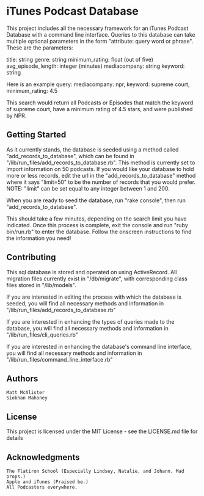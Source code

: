 # iTunes Podcast Database

This project includes all the necessary framework for an iTunes Podcast Database with a command line interface.
Queries to this database can take multiple optional parameters in the form "attribute: query word or phrase".
These are the parameters:

title: string
genre: string
minimum_rating: float (out of five)
avg_episode_length: integer (minutes)
mediacompany: string
keyword: string

Here is an example query:
mediacompany: npr, keyword: supreme court, minimum_rating: 4.5

This search would return all Podcasts or Episodes that match the keyword of supreme court, have a minimum rating of 4.5 stars, and were published by NPR.

## Getting Started

As it currently stands, the database is seeded using a method called "add_records_to_database", which can be found in "/lib/run_files/add_records_to_database.rb". This method is currently set to import information on 50 podcasts. If you would like your database to hold more or less records, edit the url in the "add_records_to_database" method where it says "limit=50" to be the number of records that you would prefer. NOTE: "limit" can be set equal to any integer between 1 and 200.

When you are ready to seed the database, run "rake console", then run "add_records_to_database".

This should take a few minutes, depending on the search limit you have indicated. Once this process is complete, exit the console and run "ruby bin/run.rb" to enter the database. Follow the onscreen instructions to find the information you need!

## Contributing

   This sql database is stored and operated on using ActiveRecord. All migration files currently exist in "/db/migrate", with corresponding class files stored in "/lib/models".
   
   If you are interested in editing the process with which the database is seeded, you will find all necessary methods and information in "/lib/run_files/add_records_to_database.rb"
   
   If you are interested in enhancing the types of queries made to the database, you will find all necessary methods and information in "/lib/run_files/cli_queries.rb"
   
   If you are interested in enhancing the database's command line interface, you will find all necessary methods and information in "/lib/run_files/command_line_interface.rb"

## Authors

    Matt McAlister
    Siobhan Mahoney

## License

This project is licensed under the MIT License - see the LICENSE.md file for details

## Acknowledgments

    The Flatiron School (Especially Lindsey, Natalie, and Johann. Mad props.)
    Apple and iTunes (Praised be.)
    All Podcasters everywhere.
